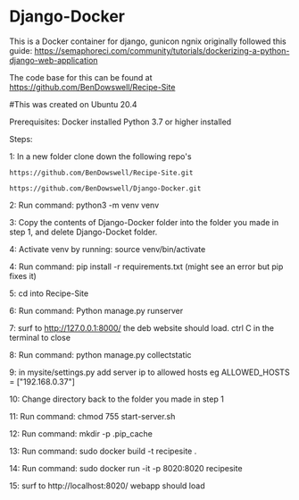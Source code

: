 # Django-Docker

This is a Docker container for django, gunicon ngnix
originally followed this guide:
https://semaphoreci.com/community/tutorials/dockerizing-a-python-django-web-application

The code base for this can be found at https://github.com/BenDowswell/Recipe-Site

#This was created on Ubuntu 20.4

Prerequisites:
Docker installed
Python 3.7 or higher installed

Steps:

1: In a new folder clone down the following repo's

    https://github.com/BenDowswell/Recipe-Site.git
    
    https://github.com/BenDowswell/Django-Docker.git
    
2:  Run command: python3 -m venv venv

3:  Copy the contents of Django-Docker folder into the folder you made in step 1, and delete Django-Docket folder.

4:  Activate venv by running: source venv/bin/activate

4:  Run command: pip install -r requirements.txt   (might see an error but pip fixes it)

5:  cd into Recipe-Site

6:  Run command: Python manage.py runserver

7:  surf to http://127.0.0.1:8000/  the deb website should load.  ctrl C in the terminal to close

8:  Run command: python manage.py collectstatic

9: in mysite/settings.py  add server ip to allowed hosts  eg  ALLOWED_HOSTS = ["192.168.0.37"]

10: Change directory back to the folder you made in step 1

11: Run command: chmod 755 start-server.sh

12: Run command: mkdir -p .pip_cache

13: Run command: sudo docker build -t recipesite .

14: Run command: sudo docker run -it -p 8020:8020 recipesite

15: surf to http://localhost:8020/   webapp should load
